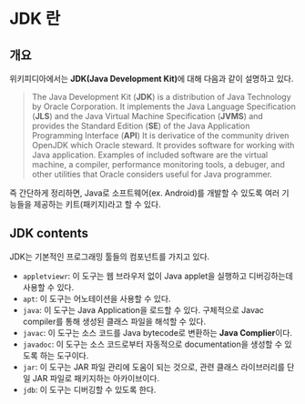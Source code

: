 # JDK 란
## 개요

위키피디아에서는 <strong>JDK(Java Development Kit)</strong>에 대해 다음과 같이 설명하고 있다.

> The Java Development Kit (**JDK**) is a distribution of Java Technology by Oracle Corporation.
> It implements the Java Language Specification (**JLS**) and the Java Virtual Machine Specification
(**JVMS**) and provides the Standard Edition (**SE**) of the Java Application Programming Interface (**API**)
> It is derivatice of the community driven OpenJDK which Oracle steward.
> It provides software for working with Java application.
> Examples of included software are the virtual machine, a compiler, performance monitoring tools,
a debuger, and other utilities that Oracle considers useful for Java programmer.

즉 간단하게 정리하면, Java로 소프트웨어(ex. Android)를 개발할 수 있도록 여러 기능들을 제공하는 키트(패키지)라고 할 수 있다.

## JDK contents

JDK는 기본적인 프로그래밍 툴들의 컴포넌트를 가지고 있다.

- `appletviewr`: 이 도구는 웹 브라우저 없이 Java applet을 실행하고 디버깅하는데 사용할 수 있다.
- `apt`: 이 도구는 어노테이션을 사용할 수 있다.
- `java`: 이 도구는 Java Application을 로드할 수 있다. 구체적으로 Javac compiler를 통해 생성된 클래스 파일을 해석할 수 있다.
- `javac`: 이 도구는 소스 코드를 Java bytecode로 변환하는 **Java Complier**이다.
- `javadoc`: 이 도구는 소스 코드로부터 자동적으로 documentation을 생성할 수 있도록 하는 도구이다.
- `jar`: 이 도구는 JAR 파일 관리에 도움이 되는 것으로, 관련 클래스 라이브러리를 단일 JAR 파일로 패키지하는 아카이브이다.
- `jdb`: 이 도구는 디버깅할 수 있도록 한다.
